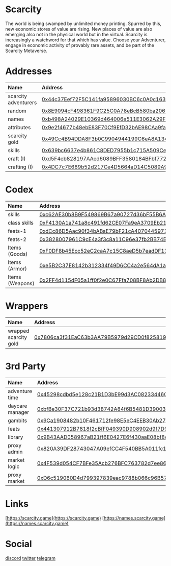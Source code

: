 # Scarcity
The world is being swamped by unlimited money printing. Spurred by this, new economic stores of value are rising. New places of value are also emerging also not in the physical world but in the virtual. Scarcity is increasingly a watchword for that which has value. Choose your Adventurer, engage in economic activity of provably rare assets, and be part of the Scarcity Metaverse.

# Addresses

| Name | Address |
| :--- | :--- |
| scarcity adventurers | [0x44c37Eef72F5C141fa95896030BC6c0A0c16325B](https://polygonscan.com/address/0x44c37Eef72F5C141fa95896030BC6c0A0c16325B) |
| random | [0x8E9094cF498361F9C25C0A78eBcB580ba2060dD8](https://polygonscan.com/address/0x8E9094cF498361F9C25C0A78eBcB580ba2060dD8) |
| names | [0xb498A24029E10369d464006e511E3062A29Fa197](https://polygonscan.com/address/0xb498A24029E10369d464006e511E3062A29Fa197) |
| attributes | [0x9e2f4677b48ebE83F70Cf9EfD32bAE98CAa9faf5](https://polygonscan.com/address/0x9e2f4677b48ebE83F70Cf9EfD32bAE98CAa9faf5) |
| scarcity gold | [0x49Cc4B94DDA8F3b0C9904944199C6eA8A134B3bd](https://polygonscan.com/address/0x49Cc4B94DDA8F3b0C9904944199C6eA8A134B3bd) |
| skills | [0x639bc6637e4b861C8DED7955b1c715A509Cef99c](https://polygonscan.com/address/0x639bc6637e4b861C8DED7955b1c715A509Cef99c) |
| craft (I) | [0xd5F4eb828197AAed6089BFF3580184BFbf772Dc2](https://polygonscan.com/address/0xd5F4eb828197AAed6089BFF3580184BFbf772Dc2) |
| crafting (I) | [0x4DC7c7E689b52d217Ce4D5664aD14C5089A9EfBb](https://polygonscan.com/address/0x4DC7c7E689b52d217Ce4D5664aD14C5089A9EfBb) |

# Codex

| Name | Address |
| :--- | :--- |
| skills | [0xc62AE30b8B9F549869B67a90727d36bF55B6Ae3B](https://polygonscan.com/address/0xc62AE30b8B9F549869B67a90727d36bF55B6Ae3B) |
| class skills | [0xF4130A1a741a8c491fd62CE07Fa9eA3709Eb2116](https://polygonscan.com/address/0xF4130A1a741a8c491fd62CE07Fa9eA3709Eb2116) |
| feats-1 | [0xdCc86D5Aac90f34bABaE79bF21cA40704459710d](https://polygonscan.com/address/0xdCc86D5Aac90f34bABaE79bF21cA40704459710d) |
| feats-2 | [0x3828007961C9cE4a3f3c8a11C96e37fb2BB74B0f](https://polygonscan.com/address/0x3828007961C9cE4a3f3c8a11C96e37fb2BB74B0f) |
| Items (Goods) | [0xF0DF8b45Ecc52eC2caA7c15C8aeD5b7eadDF13c8](https://polygonscan.com/address/0xF0DF8b45Ecc52eC2caA7c15C8aeD5b7eadDF13c8) |
| Items (Armor) | [0xe5B2C37E8142b312334f49D6CC4a2e564dA1a35B](https://polygonscan.com/address/0xe5B2C37E8142b312334f49D6CC4a2e564dA1a35B) |
| Items (Weapons) | [0x2FF4d115dF05a1ff0f2e0C67Ffa708BF8Ab2DB82](https://polygonscan.com/address/0x2FF4d115dF05a1ff0f2e0C67Ffa708BF8Ab2DB82) |

# Wrappers

| Name | Address |
| :--- | :--- |
| wrapped scarcity gold| [0x7806ca3f31EaC63b3AA79B5979d29CD0f8258191](https://polygonscan.com/address/0x7806ca3f31EaC63b3AA79B5979d29CD0f8258191) |

# 3rd Party

| Name | Address |
| :--- | :--- |
| adventure time | [0x45298cdbd5e128c21B1D3bE99d3AC082334460aD](https://polygonscan.com/address/0x45298cdbd5e128c21B1D3bE99d3AC082334460aD) |
| daycare manager | [0xbfBe30F37C721b93d38742A84f6B5481D39003Ba](https://polygonscan.com/address/0xbfBe30F37C721b93d38742A84f6B5481D39003Ba) |
| gambits | [0x9Ca1908482b10F461712fe98E5eC4EEB30Ab273f](https://polygonscan.com/address/0x9Ca1908482b10F461712fe98E5eC4EEB30Ab273f) |
| feats | [0x441307912B7818f2cBfF049390D908902d9f7D93](https://polygonscan.com/address/0x441307912B7818f2cBfF049390D908902d9f7D93) |
| library | [0x9B43AAD058967aB21ff6E0427E6f430aaE08bf8e](https://polygonscan.com/address/0x9B43AAD058967aB21ff6E0427E6f430aaE08bf8e) |
| proxy admin | [0x820A39DF28743047A09efCC4F540BB5A011fc143](https://polygonscan.com/address/0x820A39DF28743047A09efCC4F540BB5A011fc143) |
| market logic | [0x4F539d054CF7BFe35Acb276BFC763782d7ee86d1](https://polygonscan.com/address/0x4F539d054CF7BFe35Acb276BFC763782d7ee86d1) |
| proxy market | [0xD6c519060D4d799397839eac9788b066c96B5703](https://polygonscan.com/address/0xD6c519060D4d799397839eac9788b066c96B5703) |

# Links

[https://scarcity.game](https://scarcity.game)
[https://names.scarcity.game](https://names.scarcity.game)

# Social

[discord](https://discord.gg/eS2MxydA)
[twitter](https://twitter.com/scarcitygold)
[telegram](https://t.me/scarcitygold)

